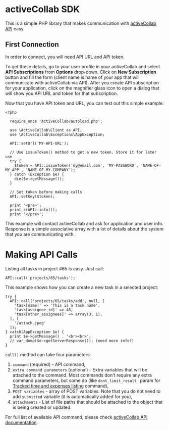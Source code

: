 # activeCollab SDK

This is a simple PHP library that makes communication with [activeCollab API](https://www.activecollab.com/docs/manuals/developers/api) easy. 

## First Connection

In order to connect, you will need API URL and API token. 

To get these details, go to your user profile in your activeCollab and select **API Subscriptions** from **Options** drop-down. Click on **New Subscription** button and fill the form (client name is name of your app that will communicate with activeCollab via API). After you create API subscription for your application, click on the magnifier glass icon to open a dialog that will show you API URL and token for that subscription.

Now that you have API token and URL, you can test out this simple example:

    <?php
    
      require_once 'ActiveCollab/autoload.php';
    
      use \ActiveCollab\Client as API;
      use \ActiveCollab\Exceptions\AppException;
    
      API::setUrl('MY-API-URL');
      
      // Use issueToken() method to get a new token. Store it for later use
      try {
        $token = API::issueToken('my@email.com', 'MY-PASSWORD', 'NAME-OF-MY-APP', 'NAME-OF-MY-COMPANY');
      } catch (Exception $e) {
        die($e->getMessage());
      }
      
      // Set token before making calls
      API::setKey($token);
    
      print '<pre>';
      print_r(API::info());
      print '</pre>';

This example will contact activeCollab and ask for application and user info. Response is a simple associative array with a lot of details about the system that you are communicating with.

# Making API Calls

Listing all tasks in project #65 is easy. Just call:

    API::call('projects/65/tasks');

This example shows how you can create a new task in a selected project:

    try {
      API::call('projects/65/tasks/add', null, [
        'task[name]' => 'This is a task name',
        'task[assignee_id]' => 48,
        'task[other_assignees]' => array(3, 1),
      ], [
        '/attach.jpeg'
      ]);
    } catch(AppException $e) {
      print $e->getMessage() . '<br><br>';
      // var_dump($e->getServerResponse()); (need more info?)
    }

``call()`` method can take four parameters:

1. ``command`` (required) - API command,
2. ``extra command parameters`` (optional) - Extra variables that will be attached to the command. Most commands don't require any extra command parameters, but some do (like ``dont_limit_result `` param for [Tracked time and expenses listing](https://www.activecollab.com/docs/manuals/developers/api/time#tracking) command),
3. ``POST variables`` - array of POST variables. Note that you do not need to add ``submitted`` variable (it is automatically added for you),
4. ``attachments`` - List of file paths that should be attached to the object that is being created or updated.

For full list of available API command, please check [activeCollab API documentation](https://www.activecollab.com/docs/manuals/developers).
